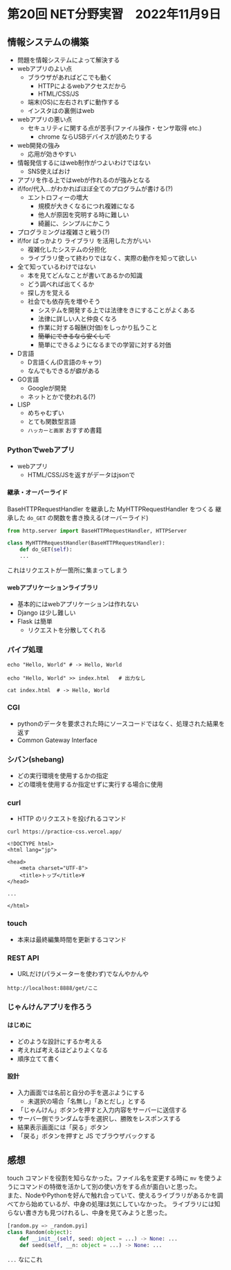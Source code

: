 # 第20回 NET分野実習　2022年11月9日

## 情報システムの構築
- 問題を情報システムによって解決する
- webアプリのよい点
  - ブラウザがあればどこでも動く
    - HTTPによるwebアクセスだから
    - HTML/CSS/JS
  - 端末(OS)に左右されずに動作する
  - インスタはの裏側はweb
- webアプリの悪い点
  - セキュリティに関する点が苦手(ファイル操作・センサ取得 etc.)
    - chrome ならUSBデバイスが読めたりする
- web開発の強み
  - 応用が効きやすい
- 情報発信するにはweb制作がつよいわけではない
  - SNS使えばおけ
- アプリを作る上ではwebが作れるのが強みとなる
- if/for/代入...がわかればほぼ全てのプログラムが書ける(?)
  - エントロフィーの増大
    - 規模が大きくなるにつれ複雑になる
    - 他人が原因を究明する時に難しい
    - 綺麗に、シンプルにかこう
- プログラミングは複雑さと戦う(?)
- if/for ばっかより ライブラリ を活用した方がいい
  - 複雑化したシステムの分担化
  - ライブラリ使って終わりではなく、実際の動作を知って欲しい
- 全て知っているわけではない
  - 本を見てどんなことが書いてあるかの知識
  - どう調べれば出てくるか
  - 探し方を覚える
  - 社会でも依存先を増やそう
    - システムを開発する上では法律をきにすることがよくある
    - 法律に詳しい人と仲良くなろ
    - 作業に対する報酬(対価)をしっかり払うこと
    - ~~簡単にできるなら安くして~~
    - 簡単にできるようになるまでの学習に対する対価
- D言語
  - D言語くん(D言語のキャラ)
  - なんでもできるが癖がある
- GO言語
  - Googleが開発
  - ネットとかで使われる(?)
- LISP
  - めちゃむずい
  - とても関数型言語
  - `ハッカーと画家` おすすめ書籍


### Pythonでwebアプリ
- webアプリ
  - HTML/CSS/JSを返すがデータはjsonで


#### 継承・オーバーライド
BaseHTTPRequestHandler を継承した MyHTTPRequestHandler をつくる
継承した `do_GET` の関数を書き換える(オーバーライド)
```python
from http.server import BaseHTTPRequestHandler, HTTPServer

class MyHTTPRequestHandler(BaseHTTPRequestHandler):
    def do_GET(self):
    ...
```
これはリクエストが一箇所に集まってしまう


#### webアプリケーションライブラリ
- 基本的にはwebアプリケーションは作れない
- Django は少し難しい
- Flask は簡単
  - リクエストを分散してくれる


### パイプ処理
```shell
echo "Hello, World" # -> Hello, World
```
```shell
echo "Hello, World" >> index.html   # 出力なし
```
```shell
cat index.html  # -> Hello, World
```


### CGI
- pythonのデータを要求された時にソースコードではなく、処理された結果を返す
- Common Gateway Interface


### シバン(shebang)
- どの実行環境を使用するかの指定
- どの環境を使用するか指定せずに実行する場合に使用


### curl
- HTTP のリクエストを投げれるコマンド
```
curl https://practice-css.vercel.app/
```
```
<!DOCTYPE html>
<html lang="jp">

<head>
    <meta charset="UTF-8">
    <title>トップ</title>¥
</head>

...

</html>
```


### touch
- 本来は最終編集時間を更新するコマンド


### REST API
- URLだけ(パラメーターを使わず)でなんやかんや
```
http://localhost:8888/get/ここ
```


### じゃんけんアプリを作ろう
#### はじめに
- どのような設計にするか考える
- 考えれば考えるほどよりよくなる
- 順序立てて書く

#### 設計
- 入力画面では名前と自分の手を選ぶようにする
  - 未選択の場合「名無し」「あとだし」とする
- 「じゃんけん」ボタンを押すと入力内容をサーバーに送信する
- サーバー側でランダムな手を選択し、勝敗をレスポンスする
- 結果表示画面には「戻る」ボタン
- 「戻る」ボタンを押すと JS でブラウザバックする


## 感想
touch コマンドを役割を知らなかった。ファイル名を変更する時に `mv` を使うようにコマンドの特徴を活かして別の使い方をする点が面白いと思った。  
また、NodeやPythonを好んで触れ合っていて、使えるライブラリがあるかを調べてから始めているが、中身の処理は気にしていなかった。
ライブラリには知らない書き方も見つけれるし、中身を見てみようと思った。

```python
[random.py => _random.pyi]
class Random(object):
    def __init__(self, seed: object = ...) -> None: ...
    def seed(self, __n: object = ...) -> None: ...
```
`...` なにこれ